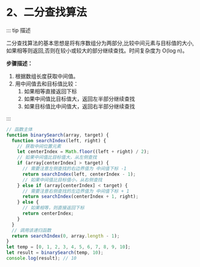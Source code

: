 # 2、二分查找算法

::: tip 描述

二分查找算法的基本思想是将有序数组分为两部分,比较中间元素与目标值的大小,如果相等则返回,否则在较小或较大的部分继续查找。时间复杂度为 O(log n)。

**步骤描述：**

1. 根据数组长度获取中间值。
2. 用中间值去和目标值比较：
   1. 如果相等直接返回下标
   2. 如果中间值比目标值大，返回左半部分继续查找
   3. 如果目标值比中间值大，返回右半部分继续查找

:::

```js
// 函数主体
function binarySearch(array, target) {
  function searchIndex(left, right) {
    // 获取中间位置元素
    let centerIndex = Math.floor((left + right) / 2);
    // 如果中间值比目标值大，从左侧查找
    if (array[centerIndex] > target) {
      // 需要注意左侧查找的右边界值为 中间值下标 -1
      return searchIndex(left, centerIndex - 1);
      // 如果中间值比目标值小，从右侧查找
    } else if (array[centerIndex] < target) {
      // 需要注意右侧查找的左边界值为 中间值下标 + 1
      return searchIndex(centerIndex + 1, right);
    } else {
      // 如果相等，则直接返回下标
      return centerIndex;
    }
  }
  // 调用该递归函数
  return searchIndex(0, array.length - 1);
}
let temp = [0, 1, 2, 3, 4, 5, 6, 7, 8, 9, 10];
let result = binarySearch(temp, 10);
console.log(result); // 10
```
